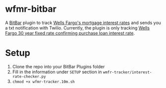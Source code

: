 # wfmr-bitbar
A [BitBar](https://github.com/matryer/bitbar) plugin to track [Wells Fargo's mortgage interest rates](https://www.wellsfargo.com/mortgage/rates/) and sends you a txt notification with Twilio. Currently, the plugin is only tracking [Wells Fargo 30 year fixed rate confirming purchase loan interest rate](https://www.wellsfargo.com/mortgage/rates/purchase-assumptions?prod=1).

# Setup
1. Clone the repo into your BitBar Plugins folder
2. Fill in the information under `SETUP` section in `wmfr-tracker/interest-rate-checker.py`
3. `chmod +x wfmr-tracker.10m.sh`
